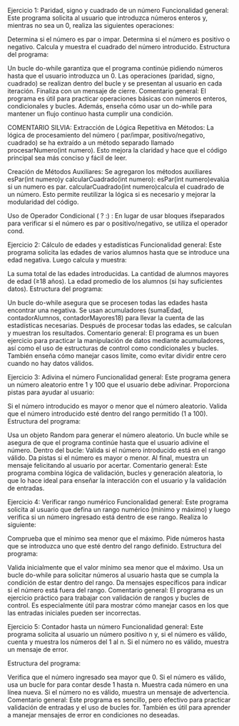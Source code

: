 Ejercicio 1: Paridad, signo y cuadrado de un número
Funcionalidad general:
Este programa solicita al usuario que introduzca números enteros y, mientras no sea un 0, realiza las siguientes operaciones:

Determina si el número es par o impar.
Determina si el número es positivo o negativo.
Calcula y muestra el cuadrado del número introducido.
Estructura del programa:

Un bucle do-while garantiza que el programa continúe pidiendo números hasta que el usuario introduzca un 0.
Las operaciones (paridad, signo, cuadrado) se realizan dentro del bucle y se presentan al usuario en cada iteración.
Finaliza con un mensaje de cierre.
Comentario general:
El programa es útil para practicar operaciones básicas con números enteros, condicionales y bucles. Además, enseña cómo usar un do-while para mantener un flujo continuo hasta cumplir una condición.

COMENTARIO SILVIA:
Extracción de Lógica Repetitiva en Métodos:
La lógica de procesamiento del número ( par/impar, positivo/negativo, cuadrado) se ha extraído a un método separado llamado procesarNumero(int numero). Esto mejora la claridad y hace que el código principal sea más conciso y fácil de leer.

Creación de Métodos Auxiliares:
Se agregaron los métodos auxiliares esPar(int numero)y calcularCuadrado(int numero):
esPar(int numero)evalúa si un numero es par.
calcularCuadrado(int numero)calcula el cuadrado de un número. Esto permite reutilizar la lógica si es necesario y mejorar la modularidad del código.

Uso de Operador Condicional ( ? :) :
En lugar de usar bloques ifseparados para verificar si el número es par o positivo/negativo, se utiliza el operador cond.      

Ejercicio 2: Cálculo de edades y estadísticas
Funcionalidad general:
Este programa solicita las edades de varios alumnos hasta que se introduce una edad negativa. Luego calcula y muestra:

La suma total de las edades introducidas.
La cantidad de alumnos mayores de edad (≥18 años).
La edad promedio de los alumnos (si hay suficientes datos).
Estructura del programa:

Un bucle do-while asegura que se procesen todas las edades hasta encontrar una negativa.
Se usan acumuladores (sumaEdad, contadorAlumnos, contadorMayores18) para llevar la cuenta de las estadísticas necesarias.
Después de procesar todas las edades, se calculan y muestran los resultados.
Comentario general:
El programa es un buen ejercicio para practicar la manipulación de datos mediante acumuladores, así como el uso de estructuras de control como condicionales y bucles. También enseña cómo manejar casos límite, como evitar dividir entre cero cuando no hay datos válidos.

Ejercicio 3: Adivina el número
Funcionalidad general:
Este programa genera un número aleatorio entre 1 y 100 que el usuario debe adivinar. Proporciona pistas para ayudar al usuario:

Si el número introducido es mayor o menor que el número aleatorio.
Valida que el número introducido esté dentro del rango permitido (1 a 100).
Estructura del programa:

Usa un objeto Random para generar el número aleatorio.
Un bucle while se asegura de que el programa continúe hasta que el usuario adivine el número.
Dentro del bucle:
Valida si el número introducido está en el rango válido.
Da pistas si el número es mayor o menor.
Al final, muestra un mensaje felicitando al usuario por acertar.
Comentario general:
Este programa combina lógica de validación, bucles y generación aleatoria, lo que lo hace ideal para enseñar la interacción con el usuario y la validación de entradas.

Ejercicio 4: Verificar rango numérico
Funcionalidad general:
Este programa solicita al usuario que defina un rango numérico (mínimo y máximo) y luego verifica si un número ingresado está dentro de ese rango. Realiza lo siguiente:

Comprueba que el mínimo sea menor que el máximo.
Pide números hasta que se introduzca uno que esté dentro del rango definido.
Estructura del programa:

Valida inicialmente que el valor mínimo sea menor que el máximo.
Usa un bucle do-while para solicitar números al usuario hasta que se cumpla la condición de estar dentro del rango.
Da mensajes específicos para indicar si el número está fuera del rango.
Comentario general:
El programa es un ejercicio práctico para trabajar con validación de rangos y bucles de control. Es especialmente útil para mostrar cómo manejar casos en los que las entradas iniciales pueden ser incorrectas.

Ejercicio 5: Contador hasta un número
Funcionalidad general:
Este programa solicita al usuario un número positivo n y, si el número es válido, cuenta y muestra los números del 1 al n. Si el número no es válido, muestra un mensaje de error.

Estructura del programa:

Verifica que el número ingresado sea mayor que 0.
Si el número es válido, usa un bucle for para contar desde 1 hasta n.
Muestra cada número en una línea nueva.
Si el número no es válido, muestra un mensaje de advertencia.
Comentario general:
Este programa es sencillo, pero efectivo para practicar validación de entradas y el uso de bucles for. También es útil para aprender a manejar mensajes de error en condiciones no deseadas.

